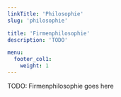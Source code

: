 ```yaml
---
linkTitle: 'Philosophie'
slug: 'philosophie'

title: 'Firmenphilosophie' 
description: 'TODO'

menu:
  footer_col1:
    weight: 1
---
```



TODO: Firmenphilosophie goes here
